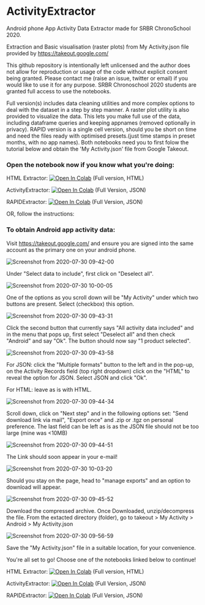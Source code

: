 # ActivityExtractor
Android phone App Activity Data Extractor made for SRBR ChronoSchool 2020.

Extraction and Basic visualisation (raster plots) from My Activity.json file provided by https://takeout.google.com/

This github repository is intentionally left unlicensed and the author does not allow for reproduction or usage of the code without explicit consent being granted. Please contact me (raise an issue, twitter or email) if you would like to use it for any purpose. SRBR Chronoschool 2020 students are granted full access to use the notebooks.

Full version(s) includes data cleaning utilities and more complex options to deal with the dataset in a step by step manner. A raster plot utility is also provided to visualize the data. This lets you make full use of the data, including dataframe queries and keeping appnames (removed optionally in privacy). RAPID version is a single cell version, should you be short on time and need the files ready with optimised presets.(just time stamps in preset months, with no app names). Both notebooks need you to first folow the tutorial below and obtain the 'My Activity.json' file from Google Takeout.

### Open the notebook now if you know what you're doing:

HTML Extractor: [![Open In Colab](https://colab.research.google.com/assets/colab-badge.svg)](https://colab.research.google.com/github/invisilico/ActivityExtractor/blob/master/HTML_extractor.ipynb) (Full version, HTML)

ActivityExtractor: [![Open In Colab](https://colab.research.google.com/assets/colab-badge.svg)](https://colab.research.google.com/github/invisilico/ActivityExtractor/blob/master/Activity_Extractor.ipynb) (Full Version, JSON)

RAPIDExtractor: [![Open In Colab](https://colab.research.google.com/assets/colab-badge.svg)](https://colab.research.google.com/github/invisilico/ActivityExtractor/blob/master/Rapid_Extractor.ipynb) (Full Version, JSON)

OR, follow the instructions:

### To obtain Android app activity data:

Visit https://takeout.google.com/ and ensure you are signed into the same account as the primary one on your android phone. 

![Screenshot from 2020-07-30 09-42-00](https://user-images.githubusercontent.com/68754864/88880386-40839700-d24a-11ea-8163-0e033e5eaf03.png)

Under "Select data to include", first click on "Deselect all". 

![Screenshot from 2020-07-30 10-00-05](https://user-images.githubusercontent.com/68754864/88880884-88ef8480-d24b-11ea-8a99-f07da6793148.png)

One of the options as you scroll down will be "My Activity" under which two buttons are present. Select (checkbox) this option.

![Screenshot from 2020-07-30 09-43-31](https://user-images.githubusercontent.com/68754864/88880391-424d5a80-d24a-11ea-81f6-1c82dde14e0f.png)

Click the second button that currently says "All activity data included" and in the menu that pops up, first select "Deselect all" and then check "Android" and say "Ok". The button should now say "1 product selected". 

![Screenshot from 2020-07-30 09-43-58](https://user-images.githubusercontent.com/68754864/88880393-424d5a80-d24a-11ea-94c2-d8a60ab7e1b2.png)

For JSON: click the "Multiple formats" button to the left and in the pop-up, on the Activity Records field (top right dropdown) click on the "HTML" to reveal the option for JSON. Select JSON and click "Ok".

For HTML: leave as is with HTML.

![Screenshot from 2020-07-30 09-44-34](https://user-images.githubusercontent.com/68754864/88880394-42e5f100-d24a-11ea-889e-e0d73d35935f.png)

Scroll down, click on "Next step" and in the following options set: "Send download link via mail", "Export once" and .zip or .tgz on personal preference. The last field can be left as is as the JSON file should not be too large (mine was <10MB)

![Screenshot from 2020-07-30 09-44-51](https://user-images.githubusercontent.com/68754864/88880395-437e8780-d24a-11ea-9ce4-c7b360974855.png)

The Link should soon appear in your e-mail!

![Screenshot from 2020-07-30 10-03-20](https://user-images.githubusercontent.com/68754864/88881052-fdc2be80-d24b-11ea-9870-20765ac47ffc.png)

Should you stay on the page, head to "manage exports" and an option to download will appear.

![Screenshot from 2020-07-30 09-45-52](https://user-images.githubusercontent.com/68754864/88880400-44afb480-d24a-11ea-97f3-f4459b817db5.png)


Download the compressed archive. Once Downloaded, unzip/decompress the file. From the extacted directory (folder), go to takeout > My Activity > Android > My Activity.json

![Screenshot from 2020-07-30 09-56-59](https://user-images.githubusercontent.com/68754864/88880698-11b9f080-d24b-11ea-940b-35d48b50fc36.png)

Save the "My Activity.json" file in a suitable location, for your convenience. 

You're all set to go! Choose one of the notebooks linked below to continue!

HTML Extractor: [![Open In Colab](https://colab.research.google.com/assets/colab-badge.svg)](https://colab.research.google.com/github/invisilico/ActivityExtractor/blob/master/HTML_Extractor.ipynb) (Full version, HTML)

ActivityExtractor: [![Open In Colab](https://colab.research.google.com/assets/colab-badge.svg)](https://colab.research.google.com/github/invisilico/ActivityExtractor/blob/master/Activity_Extractor.ipynb) (Full Version, JSON)

RAPIDExtractor: [![Open In Colab](https://colab.research.google.com/assets/colab-badge.svg)](https://colab.research.google.com/github/invisilico/ActivityExtractor/blob/master/Rapid_Extractor.ipynb) (Full Version, JSON)

